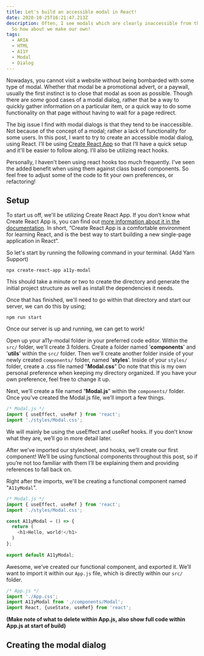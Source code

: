 ```yaml
---
title: Let's build an accessible modal in React!
date: 2020-10-25T16:21:47.213Z
description: Often, I see modals which are clearly inaccessible from the get go.
  So how about we make our own!
tags:
  - ARIA
  - HTML
  - A11Y
  - Modal
  - Dialog
---
```

Nowadays, you cannot visit a website without being bombarded with some type of modal. Whether that modal be a promotional advert, or a paywall, usually the first instinct is to close that modal as soon as possible. Though there are *some* good cases of a modal dialog, rather that be a way to quickly gather information on a particular item, or a quick way to do some functionality on that page without having to wait for a page redirect.

The big issue I find with modal dialogs is that they tend to be inaccessible. Not because of the concept of a modal; rather a lack of functionality for some users. In this post, I want to try to create an accessible modal dialog, using React. I’ll be using [Create React App](https://github.com/facebook/create-react-app) so that I’ll have a quick setup and it'll be easier to follow along. I’ll also be utilizing react hooks.

Personally, I haven't been using react hooks too much frequently. I've seen the added benefit when using them against class based components. So feel free to adjust some of the code to fit your own preferences, or refactoring!

## Setup

To start us off, we'll be utilizing Create React App. If you don’t know what Create React App is, you can find out [more information about it in the documentation](https://reactjs.org/docs/create-a-new-react-app.html). In short, “Create React App is a comfortable environment for learning React, and is the best way to start building a new single-page application in React”.

So let's start by running the following command in your terminal. (Add Yarn Support)

`npx create-react-app a11y-modal`

This should take a minute or two to create the directory and generate the initial project structure as well as install the dependencies it needs.

Once that has finished, we'll need to go within that directory and start our server, we can do this by using;

`npm run start`

Once our server is up and running, we can get to work!

Open up your a11y-modal folder in your preferred code editor. Within the `src/` folder, we'll create 3 folders. Create a folder named '**components**' and '**utils**' within the `src/` folder. Then we'll create another folder inside of your newly created `components/` folder, named '**styles**'. Inside of your `styles/` folder, create a .css file named "**Modal.css**" Do note that this is my own personal preference when keeping my directory organized. If you have your own preference, feel free to change it up.

Next, we’ll create a file named “**Modal.js**” within the `components/` folder. Once you’ve created the Modal.js file, we’ll import a few things.

```javascript
/* Modal.js */
import { useEffect, useRef } from 'react';
import './styles/Modal.css';
```

We will mainly be using the useEffect and useRef hooks. If you don’t know what they are, we’ll go in more detail later. 

After we’ve imported our stylesheet, and hooks, we’ll create our first component! We’ll be using functional components throughout this post, so if you’re not too familiar with them I’ll be explaining them and providing references to fall back on.

Right after the imports, we'll be creating a functional component named "`A11yModal`".

```javascript
/* Modal.js */
import { useEffect, useRef } from 'react';
import './styles/Modal.css';

const A11yModal = () => {
  return (
    <h1>Hello, world!</h1>
  )
};
 
export default A11yModal;
```

Awesome, we’ve created our functional component, and exported it. We’ll want to import it within our `App.js` file, which is directly within our `src/` folder.

```javascript
/* App.js */
import './App.css';
import A11yModal from './components/Modal';
import React, {useState, useRef} from 'react';
```

**(Make note of what to delete within App.js, also show full code within App.js at start of build)**

## Creating the modal dialog